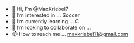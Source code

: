 - 👋 Hi, I’m @MaxKriebel7
- 👀 I’m interested in ... Soccer
- 🌱 I’m currently learning ... C
- 💞️ I’m looking to collaborate on ...
- 📫 How to reach me ... maxkriebel11@gmail.com

<!---
MaxKriebel7/MaxKriebel7 is a ✨ special ✨ repository because its `README.md` (this file) appears on your GitHub profile.
You can click the Preview link to take a look at your changes.
--->

